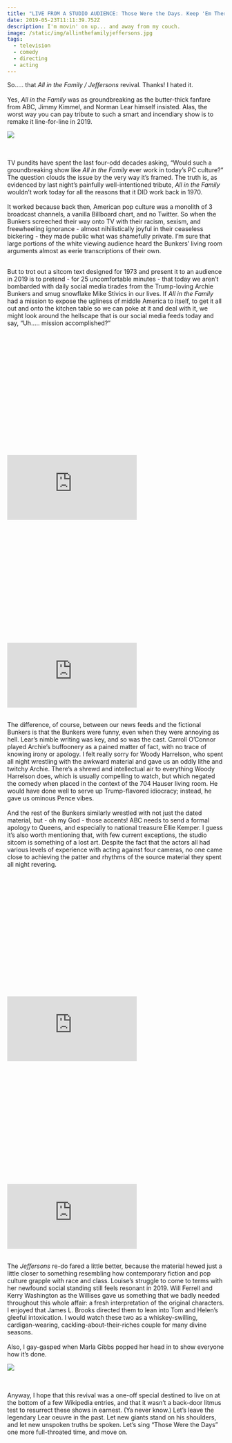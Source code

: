 ```yaml
---
title: "LIVE FROM A STUDIO AUDIENCE: Those Were the Days. Keep 'Em There!"
date: 2019-05-23T11:11:39.752Z
description: I'm movin' on up... and away from my couch.
image: /static/img/allinthefamilyjeffersons.jpg
tags:
  - television
  - comedy
  - directing
  - acting
---
```

So….. that *All in the Family / Jeffersons* revival. Thanks! I hated it. \
\
Yes, *All in the Family* was as groundbreaking as the butter-thick fanfare from ABC, Jimmy Kimmel, and Norman Lear himself insisted. Alas, the worst way you can pay tribute to such a smart and incendiary show is to remake it line-for-line in 2019. 

![](/static/img/allinthefamilyjeffersons.jpg)

\
\
TV pundits have spent the last four-odd decades asking, “Would such a groundbreaking show like *All in the Family* ever work in today’s PC culture?” The question clouds the issue by the very way it’s framed. The truth is, as evidenced by last night’s painfully well-intentioned tribute, *All in the Family* wouldn’t work today for all the reasons that it DID work back in 1970.  \
\
It worked because back then, American pop culture was a monolith of 3 broadcast channels, a vanilla Billboard chart, and no Twitter. So when the Bunkers screeched their way onto TV with their racism, sexism, and freewheeling ignorance - almost nihilistically joyful in their ceaseless bickering - they made public what was shamefully private. I’m sure that large portions of the white viewing audience heard the Bunkers’ living room arguments almost as eerie transcriptions of their own.  

\
But to trot out a sitcom text designed for 1973 and present it to an audience in 2019 is to pretend - for 25 uncomfortable minutes - that today we aren’t bombarded with daily social media tirades from the Trump-loving Archie Bunkers and smug snowflake Mike Stivics in our lives. If *All in the Family* had a mission to expose the ugliness of middle America to itself, to get it all out and onto the kitchen table so we can poke at it and deal with it, we might look around the hellscape that is our social media feeds today and say, “Uh….. mission accomplished?” 

<div class="relative my-12" style="padding: 56.25% 0 0 0;">
  <iframe 
    src="https://www.youtube.com/embed/GI46_zBGv1A" 
    title="Video player" 
    class="absolute top-0 left-0 w-full h-full"
    frameborder="0" 
    allowfullscreen
  ></iframe>
</div>

<div class="relative my-12" style="padding: 56.25% 0 0 0;">
  <iframe 
    src="https://www.youtube.com/embed/WDixKh3Zhu0" 
    title="Video player" 
    class="absolute top-0 left-0 w-full h-full"
    frameborder="0" 
    allowfullscreen
  ></iframe>
</div>

\
The difference, of course, between our news feeds and the fictional Bunkers is that the Bunkers were funny, even when they were annoying as hell. Lear’s nimble writing was key, and so was the cast. Carroll O’Connor played Archie’s buffoonery as a pained matter of fact, with no trace of knowing irony or apology. I felt really sorry for Woody Harrelson, who spent all night wrestling with the awkward material and gave us an oddly lithe and twitchy Archie. There’s a shrewd and intellectual air to everything Woody Harrelson does, which is usually compelling to watch, but which negated the comedy when placed in the context of the 704 Hauser living room. He would have done well to serve up Trump-flavored idiocracy; instead, he gave us ominous Pence vibes.  \
\
And the rest of the Bunkers similarly wrestled with not just the dated material, but - oh my God - those accents! ABC needs to send a formal apology to Queens, and especially to national treasure Ellie Kemper. I guess it’s also worth mentioning that, with few current exceptions, the studio sitcom is something of a lost art. Despite the fact that the actors all had various levels of experience with acting against four cameras, no one came close to achieving the patter and rhythms of the source material they spent all night revering. 

<div class="relative my-12" style="padding: 56.25% 0 0 0;">
  <iframe 
    src="https://www.youtube.com/embed/v2cHkyPp3_o" 
    title="Video player" 
    class="absolute top-0 left-0 w-full h-full"
    frameborder="0" 
    allowfullscreen
  ></iframe>
</div>

<div class="relative my-12" style="padding: 56.25% 0 0 0;">
  <iframe 
    src="https://www.youtube.com/embed/2QTiAmvygC4" 
    title="Video player" 
    class="absolute top-0 left-0 w-full h-full"
    frameborder="0" 
    allowfullscreen
  ></iframe>
</div>

\
The *Jeffersons* re-do fared a little better, because the material hewed just a little closer to something resembling how contemporary fiction and pop culture grapple with race and class. Louise’s struggle to come to terms with her newfound social standing still feels resonant in 2019. Will Ferrell and Kerry Washington as the Willises gave us something that we badly needed throughout this whole affair: a fresh interpretation of the original characters. I enjoyed that James L. Brooks directed them to lean into Tom and Helen’s gleeful intoxication. I would watch these two as a whiskey-swilling, cardigan-wearing, cackling-about-their-riches couple for many divine seasons. \
\
Also, I gay-gasped when Marla Gibbs popped her head in to show everyone how it’s done. 

![](/static/img/jeffersons_marlagibbs.png)

\
\
Anyway, I hope that this revival was a one-off special destined to live on at the bottom of a few Wikipedia entries, and that it wasn’t a back-door litmus test to resurrect these shows in earnest. (Ya never know.) Let’s leave the legendary Lear oeuvre in the past. Let new giants stand on his shoulders, and let new unspoken truths be spoken. Let’s sing “Those Were the Days” one more full-throated time, and move on.